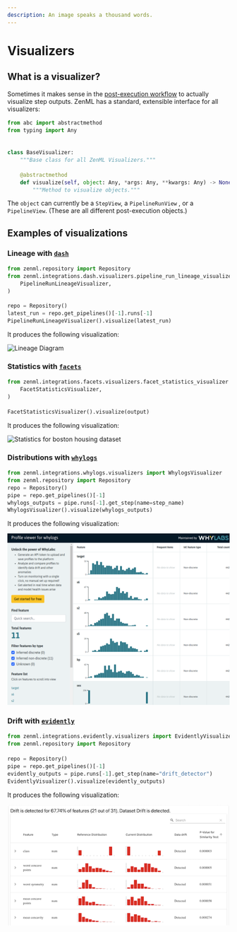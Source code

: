 ```yaml
---
description: An image speaks a thousand words.
---
```


# Visualizers

## What is a visualizer?

Sometimes it makes sense in
the [post-execution workflow](../developer-guide/post-execution-workflow.md) to
actually visualize step
outputs. ZenML has a standard, extensible interface for all visualizers:

```python
from abc import abstractmethod
from typing import Any


class BaseVisualizer:
    """Base class for all ZenML Visualizers."""

    @abstractmethod
    def visualize(self, object: Any, *args: Any, **kwargs: Any) -> None:
        """Method to visualize objects."""
```

The `object` can currently be a `StepView`, a `PipelineRunView` , or
a `PipelineView`. (These are all different
post-execution objects.)

## Examples of visualizations

### Lineage with [`dash`](https://plotly.com/dash/)

```python
from zenml.repository import Repository
from zenml.integrations.dash.visualizers.pipeline_run_lineage_visualizer import (
    PipelineRunLineageVisualizer,
)

repo = Repository()
latest_run = repo.get_pipelines()[-1].runs[-1]
PipelineRunLineageVisualizer().visualize(latest_run)
```

It produces the following visualization:

![Lineage Diagram](../assets/zenml-pipeline-run-lineage-dash.png)

### Statistics with [`facets`](https://github.com/PAIR-code/facets)

```python
from zenml.integrations.facets.visualizers.facet_statistics_visualizer import (
    FacetStatisticsVisualizer,
)

FacetStatisticsVisualizer().visualize(output)
```

It produces the following visualization:

![Statistics for boston housing dataset](../assets/statistics-boston-housing.png)

### Distributions with [`whylogs`](https://github.com/whylabs/whylogs)

```python
from zenml.integrations.whylogs.visualizers import WhylogsVisualizer
from zenml.repository import Repository
repo = Repository()
pipe = repo.get_pipelines()[-1]
whylogs_outputs = pipe.runs[-1].get_step(name=step_name)
WhylogsVisualizer().visualize(whylogs_outputs)
```

It produces the following visualization:

![whylogs visualization](../assets/whylogs/whylogs-visualizer.png)

### Drift with [`evidently`](https://github.com/evidentlyai/evidently)

```python
from zenml.integrations.evidently.visualizers import EvidentlyVisualizer
from zenml.repository import Repository

repo = Repository()
pipe = repo.get_pipelines()[-1]
evidently_outputs = pipe.runs[-1].get_step(name="drift_detector")
EvidentlyVisualizer().visualize(evidently_outputs)
```

It produces the following visualization:

![Evidently Drift Detection](../assets/evidently/drift_visualization.png)